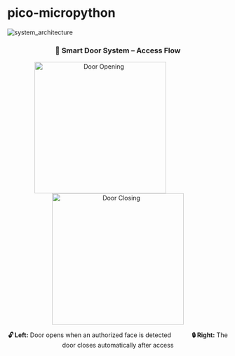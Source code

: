 # pico-micropython

![system_architecture](https://github.com/user-attachments/assets/ade68943-1b33-4791-8962-01fb250bf19f)



<h3 align="center">🚪 Smart Door System – Access Flow</h3>

<p align="center">
  <img src="https://github.com/user-attachments/assets/51573110-c03b-478b-8828-d6dc41bfdbd2" width="300" alt="Door Opening" style="margin-right: 80px;">
  <img src="https://github.com/user-attachments/assets/71ac0896-35cc-429f-803a-81927d6c99eb" width="300" alt="Door Closing">
</p>

<p align="center">
  <b>🔓 Left:</b> Door opens when an authorized face is detected  
  &nbsp;&nbsp;&nbsp;&nbsp;&nbsp;&nbsp;&nbsp;&nbsp;&nbsp;&nbsp;
  <b>🔒 Right:</b> The door closes automatically after access
</p>

